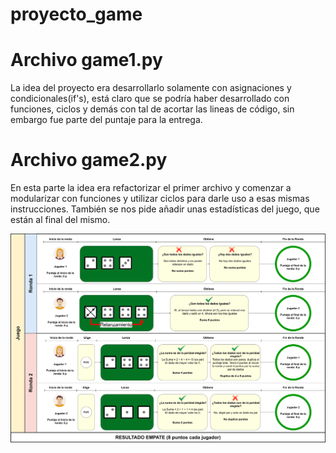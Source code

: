 # proyecto_game

# Archivo game1.py

La idea del proyecto era desarrollarlo solamente con asignaciones y condicionales(if's), está claro que se podría haber desarrollado con funciones, ciclos y demás con tal de acortar las lineas de código, sin embargo fue parte del puntaje para la entrega.

# Archivo game2.py

En esta parte la idea era refactorizar el primer archivo y comenzar a modularizar con funciones y utilizar ciclos para darle uso a esas mismas instrucciones.
También se nos pide añadir unas estadísticas del juego, que están al final del mismo.

![alt](https://github.com/Alanoterohs/proyecto1_game/blob/main/game.jpg)
